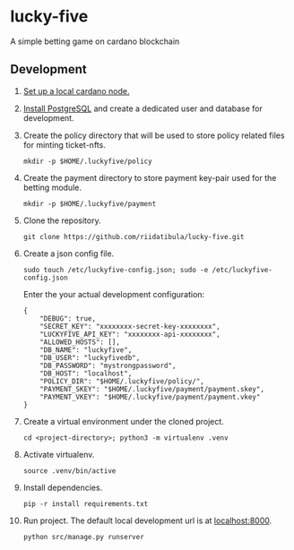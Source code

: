 # lucky-five
A simple betting game on cardano blockchain

## Development

1. [Set up a local cardano node.](https://developers.cardano.org/docs/get-started/installing-cardano-node)

2. [Install PostgreSQL](https://www.digitalocean.com/community/tutorials/how-to-install-postgresql-on-ubuntu-20-04-quickstart) and create a dedicated user and database for development.

3. Create the policy directory that will be used to store
policy related files for minting ticket-nfts.

	`mkdir -p $HOME/.luckyfive/policy`

4. Create the payment directory to store payment key-pair
used for the betting module.

	`mkdir -p $HOME/.luckyfive/payment`

5. Clone the repository.

	`git clone https://github.com/riidatibula/lucky-five.git`

6. Create a json config file.

	`sudo touch /etc/luckyfive-config.json; sudo -e /etc/luckyfive-config.json`

	Enter the your actual development configuration:

	```
	{
        "DEBUG": true,
        "SECRET_KEY": "xxxxxxxx-secret-key-xxxxxxxx",
        "LUCKYFIVE_API_KEY": "xxxxxxxx-api-xxxxxxxx",
        "ALLOWED_HOSTS": [],
        "DB_NAME": "luckyfive",
        "DB_USER": "luckyfivedb",
        "DB_PASSWORD": "mystrongpassword",
        "DB_HOST": "localhost",
        "POLICY_DIR": "$HOME/.luckyfive/policy/",
        "PAYMENT_SKEY": "$HOME/.luckyfive/payment/payment.skey",
        "PAYMENT_VKEY": "$HOME/.luckyfive/payment/payment.vkey"
	}
	```

7. Create a virtual environment under the cloned project.

	`cd <project-directory>; python3 -m virtualenv .venv` 

8. Activate virtualenv.

	`source .venv/bin/active`

9. Install dependencies.

	`pip -r install requirements.txt`

10. Run project. The default local development url is at [localhost:8000](http://localhost:8000).

	`python src/manage.py runserver`